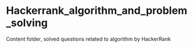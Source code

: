 # Hackerrank_algorithm_and_problem_solving
Content folder, solved questions related to algorithm by HackerRank
